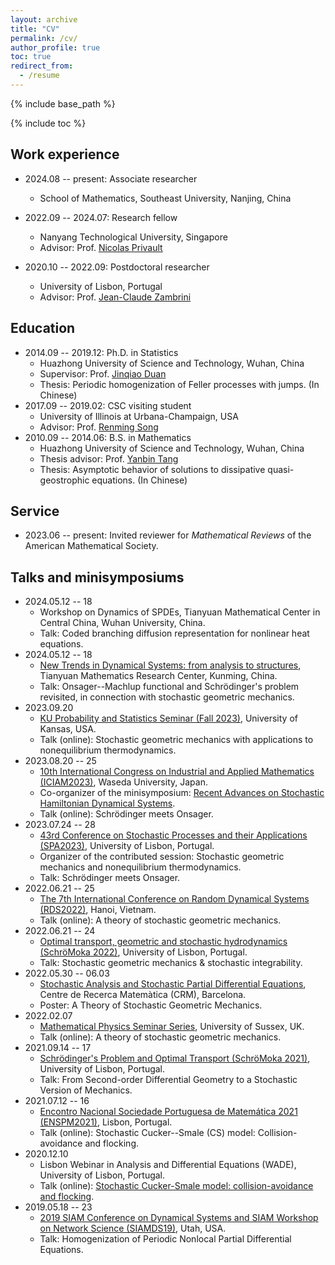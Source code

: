 ```yaml
---
layout: archive
title: "CV"
permalink: /cv/
author_profile: true
toc: true
redirect_from:
  - /resume
---
```


{% include base_path %}

{% include toc %}

## Work experience

* 2024.08 -- present: Associate researcher
  * School of Mathematics, Southeast University, Nanjing, China

* 2022.09 -- 2024.07: Research fellow
  * Nanyang Technological University, Singapore
  * Advisor: Prof. [Nicolas Privault](https://personal.ntu.edu.sg/nprivault/)

* 2020.10 -- 2022.09: Postdoctoral researcher
  * University of Lisbon, Portugal
  * Advisor: Prof. [Jean-Claude Zambrini](http://gfm.cii.fc.ul.pt/people/jczambrini/)


## Education

* 2014.09 -- 2019.12: Ph.D. in Statistics
  * Huazhong University of Science and Technology, Wuhan, China
  * Supervisor: Prof. [Jinqiao Duan](https://jqduan.github.io/)
  * Thesis: Periodic homogenization of Feller processes with jumps. (In Chinese)
* 2017.09 -- 2019.02: CSC visiting student
  * University of Illinois at Urbana-Champaign, USA
  * Advisor: Prof. [Renming Song](http://rsong.web.illinois.edu/)
* 2010.09 -- 2014.06: B.S. in Mathematics
  * Huazhong University of Science and Technology, Wuhan, China
  * Thesis advisor: Prof. [Yanbin Tang](https://www.researchgate.net/profile/Yanbin_Tang)
  * Thesis: Asymptotic behavior of solutions to dissipative quasi-geostrophic equations. (In Chinese)


## Service

* 2023.06 -- present: Invited reviewer for *Mathematical Reviews* of the American Mathematical Society.


## Talks and minisymposiums

- 2024.05.12 -- 18
  - Workshop on Dynamics of SPDEs, Tianyuan Mathematical Center in Central China, Wuhan University, China. 
  - Talk: Coded branching diffusion representation for nonlinear heat equations.
- 2024.05.12 -- 18
  - [New Trends in Dynamical Systems: from analysis to structures](http://tianyuan.amss.ac.cn/ztyt/info/2024/145125.html), Tianyuan Mathematics Research Center, Kunming, China. 
  - Talk: Onsager--Machlup functional and Schrödinger's problem revisited, in connection with stochastic geometric mechanics.
- 2023.09.20
  - [KU Probability and Statistics Seminar (Fall 2023)](https://zhipengliu.ku.edu/seminar/2023Fall/), University of Kansas, USA. 
  - Talk (online): Stochastic geometric mechanics with applications to nonequilibrium thermodynamics.
- 2023.08.20 -- 25
  - [10th International Congress on Industrial and Applied Mathematics (ICIAM2023)](https://iciam2023.org/), Waseda University, Japan. 
  - Co-organizer of the minisymposium: [Recent Advances on Stochastic Hamiltonian Dynamical Systems](https://iciam2023.org/registered_data?id=00065). 
  - Talk (online): Schrödinger meets Onsager.
- 2023.07.24 -- 28
  - [43rd Conference on Stochastic Processes and their Applications (SPA2023)](https://www.spa2023.org/), University of Lisbon, Portugal. 
  - Organizer of the contributed session: Stochastic geometric mechanics and nonequilibrium thermodynamics. 
  - Talk: Schrödinger meets Onsager.
- 2022.06.21 -- 25
  - [The 7th International Conference on Random Dynamical Systems (RDS2022)](http://math.ac.vn/conference/RDS2021_22/index.php?option=com_content&view=article&id=102:home-rds2022&catid=78:hoi-nghi&Itemid=435&lang=vi), Hanoi, Vietnam. 
  - Talk (online): A theory of stochastic geometric mechanics.
- 2022.06.21 -- 24
  - [Optimal transport, geometric and stochastic hydrodynamics (SchröMoka 2022)](https://sites.google.com/view/schromoka-2022-conference/), University of Lisbon, Portugal. 
  - Talk: Stochastic geometric mechanics & stochastic integrability.
- 2022.05.30 -- 06.03
  - [Stochastic Analysis and Stochastic Partial Differential Equations](https://www.crm.cat/conference-on-stochastic-analysis-and-stochastic-pdes/), Centre de Recerca Matemàtica (CRM), Barcelona.
  - Poster: A Theory of Stochastic Geometric Mechanics.
- 2022.02.07
  - [Mathematical Physics Seminar Series](https://www.maths.sussex.ac.uk/seminars/mathphys.html), University of Sussex, UK. 
  - Talk (online): A theory of stochastic geometric mechanics.
- 2021.09.14 -- 17
  - [Schrödinger's Problem and Optimal Transport (SchröMoka 2021)](https://sites.google.com/view/schromoka-2021-conference/), University of Lisbon, Portugal. 
  - Talk: From Second-order Differential Geometry to a Stochastic Version of Mechanics.
- 2021.07.12 -- 16
  - [Encontro Nacional Sociedade Portuguesa de Matemática 2021 (ENSPM2021)](https://enspm2021.spm.pt/), Lisbon, Portugal. 
  - Talk (online): Stochastic Cucker--Smale (CS) model: Collision-avoidance and flocking.
- 2020.12.10
  - Lisbon Webinar in Analysis and Differential Equations (WADE), University of Lisbon, Portugal. 
  - Talk (online): [Stochastic Cucker-Smale model: collision-avoidance and flocking](https://wade.ulisboa.pt/seminars?id=5979).
- 2019.05.18 -- 23
  - [2019 SIAM Conference on Dynamical Systems and SIAM Workshop on Network Science (SIAMDS19)](https://www.siam.org/conferences/cm/conference/ds19), Utah, USA.
  - Talk: Homogenization of Periodic Nonlocal Partial Differential Equations.
